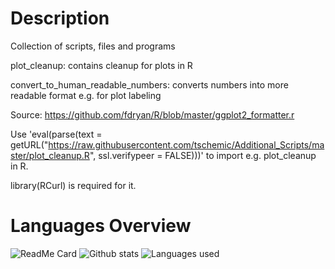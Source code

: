 # Description
Collection of scripts, files and programs

plot_cleanup: contains cleanup for plots in R

convert_to_human_readable_numbers: converts numbers into more readable format e.g. for plot labeling

Source: https://github.com/fdryan/R/blob/master/ggplot2_formatter.r

Use 'eval(parse(text = getURL("https://raw.githubusercontent.com/tschemic/Additional_Scripts/master/plot_cleanup.R", ssl.verifypeer = FALSE)))' to import e.g. plot_cleanup in R.

library(RCurl) is required for it.

# Languages Overview

![ReadMe Card](https://github-readme-stats.vercel.app/api/pin/?username=tschemic&repo=Additional_Scripts&theme=dark)
![Github stats](https://github-readme-stats.vercel.app/api?username=tschemic&hide=issues,contribs&show_icons=true&theme=dark)
![Languages used](https://github-readme-stats.vercel.app/api/top-langs/?username=tschemic&theme=dark)




